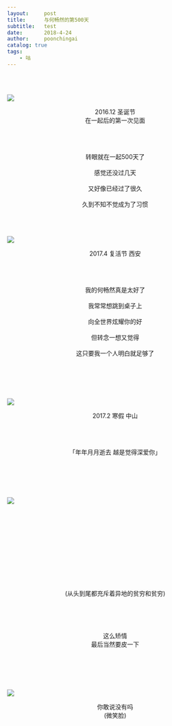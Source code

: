 ```yaml
---
layout:     post
title:      与何畅然的第500天
subtitle:   test
date:       2018-4-24
author:     poonchingai
catalog: true
tags:
    - 咕
---
```


 
 <br /> <br /> 
 
![](http://ww1.sinaimg.cn/large/5f6ddd39ly1fqlprrbyzhj23vc2kwx6t.jpg)
 <center>  2016.12 圣诞节 <br /> 在一起后的第一次见面


<br /> 
<br /> 
<br /> 
<br /> 
 
转眼就在一起500天了
<br /> 
<br /> 
感觉还没过几天
<br /> 
<br /> 
又好像已经过了很久
<br /> 
<br /> 
久到不知不觉成为了习惯
<br /> 
<br />
<br /> 
<br /> 

 </center> 


![](http://ww1.sinaimg.cn/large/5f6ddd39ly1fqlqeswfj5j20hs0vkhdt.jpg)    
 <center> 2017.4 复活节 西安 


<br /> 
<br /> 
<br /> 
<br /> 

我的何畅然真是太好了
<br /> 
<br /> 
我常常想跳到桌子上
<br /> 
<br /> 
向全世界炫耀你的好
<br /> 
<br /> 
但转念一想又觉得
<br /> 
<br /> 
这只要我一个人明白就足够了

<br /> 
<br /> 
<br /> 
<br /> 

</center> 

![](http://ww1.sinaimg.cn/large/5f6ddd39ly1fqlq7huzfhj23402c01ky.jpg)  
 <center> 2017.2 寒假 中山



<br /> 
<br /> 
<br /> 
<br /> 

「年年月月逝去 越是觉得深爱你」


<br /> 
<br /> 
<br /> 
<br /> 

</center> 

![](http://ww1.sinaimg.cn/large/5f6ddd39ly1fqlqasu3cij20zk0nqq78.jpg)  


<br /> 
<br /> 





<br /> 
<br /> 
<br /> 
<br /> 
<br /> 
<br /> 
<br /> 
<br /> 
 <center> 

(从头到尾都充斥着异地的贫穷和贫穷)  

<br /> 
<br /> 
<br /> 

这么矫情  
最后当然要皮一下
 </center> 

<br /> 
<br /> 
<br /> 
<br /> 

![](http://ww1.sinaimg.cn/large/5f6ddd39ly1fqlpoe5jybj20u0140wky.jpg)  
<center> 你敢说没有吗<br /> 
(微笑脸) </center> 

<br /> 
<br /> 
<br /> 
<br /> 

